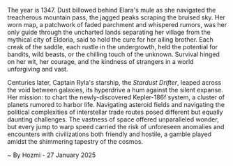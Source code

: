 
The year is 1347.  Dust billowed behind Elara's mule as she navigated the treacherous mountain pass, the jagged peaks scraping the bruised sky.  Her worn map, a patchwork of faded parchment and whispered rumors, was her only guide through the uncharted lands separating her village from the mythical city of Eldoria, said to hold the cure for her ailing brother.  Each creak of the saddle, each rustle in the undergrowth, held the potential for bandits, wild beasts, or the chilling touch of the unknown. Survival hinged on her wit, her courage, and the kindness of strangers in a world unforgiving and vast.

Centuries later, Captain Ryla's starship, the *Stardust Drifter*, leaped across the void between galaxies, its hyperdrive a hum against the silent expanse.  Her mission: to chart the newly-discovered Kepler-186f system, a cluster of planets rumored to harbor life.  Navigating asteroid fields and navigating the political complexities of interstellar trade routes posed different but equally daunting challenges.  The vastness of space offered unparalleled wonder, but every jump to warp speed carried the risk of unforeseen anomalies and encounters with civilizations both friendly and hostile, a gamble played amidst the shimmering tapestry of the cosmos.

~ By Hozmi - 27 January 2025

